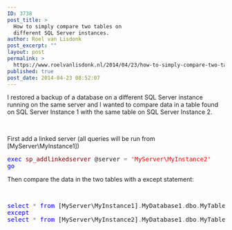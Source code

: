 ```yaml
---
ID: 3738
post_title: >
  How to simply compare two tables on
  different SQL Server instances.
author: Roel van Lisdonk
post_excerpt: ""
layout: post
permalink: >
  https://www.roelvanlisdonk.nl/2014/04/23/how-to-simply-compare-two-tables-on-different-sql-server-instances/
published: true
post_date: 2014-04-23 08:52:07
---
```

<p>I restored a backup of a database on a different SQL Server instance running on the same server and I wanted to compare data in a table found on SQL Server Instance 1 with the same table on SQL Server Instance 2.</p>  <p>&#160;</p>  <p>First add a linked server (all queries will be run from [MyServer\MyInstance1])</p>  <pre class="code"><span style="color: blue">exec </span><span style="color: maroon">sp_addlinkedserver </span>@server <span style="color: gray">= </span><span style="color: red">'MyServer\MyInstance2'
</span><span style="color: blue">go
</span></pre>
Then compare the data in the two tables with a except statement:

<p>&#160;</p>

<pre class="code"><span style="color: blue">select </span><span style="color: gray">* </span><span style="color: blue">from </span>[MyServer\MyInstance1]<span style="color: gray">.</span>MyDatabase1<span style="color: gray">.</span>dbo<span style="color: gray">.</span>MyTable1
<span style="color: blue">except
select </span><span style="color: gray">* </span><span style="color: blue">from </span>[MyServer\MyInstance2]<span style="color: gray">.</span>MyDatabase1<span style="color: gray">.</span>dbo<span style="color: gray">.</span>MyTable1</pre>